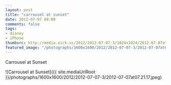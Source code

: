 ```yaml
---
layout: post
title: "carrousel at sunset"
date: 2012-07-07 08:09
comments: false
tags: 
- disney
- iPhone
thumbsrc: http://media.eick.us/2012/2012-07-07-3/1024x1024/2012-07-07at07.21.17.jpeg
featured_image: "/photographs/1600x1600/2012/2012-07-07-3/2012-07-07at07.21.17.jpeg"
---
```

Carrousel at Sunset

![Carrousel at Sunset]({{ site.mediaUrlRoot }}/photographs/1600x1600/2012/2012-07-07-3/2012-07-07at07.21.17.jpeg)

